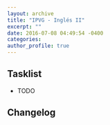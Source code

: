 ```yaml
---
layout: archive
title: "IPVG - Inglés II"
excerpt: ""
date: 2016-07-08 04:49:54 -0400
categories: 
author_profile: true
---
```


## Tasklist

- TODO

## Changelog

